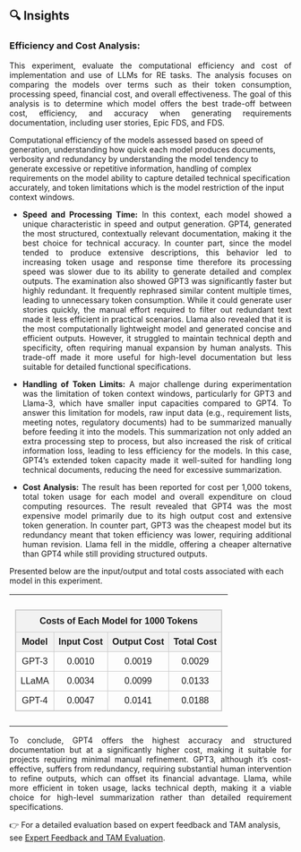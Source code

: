 ## 🔍 Insights
### Efficiency and Cost Analysis:
<p align="justify">
This experiment, evaluate the computational efficiency and cost of implementation and use of LLMs for RE tasks. The analysis focuses on comparing the models over terms such as their token consumption, processing speed, financial cost, and overall effectiveness. The goal of this analysis is to determine which model offers the best trade-off between cost, efficiency, and accuracy when generating requirements documentation, including user stories, Epic FDS, and FDS.

Computational efficiency of the models assessed based on speed of generation, understanding how quick each model produces documents, verbosity and redundancy by understanding the model tendency to generate excessive or repetitive information, handling of complex requirements on the model ability to capture detailed technical specification accurately, and token limitations which is the model restriction of the input context windows.
</p>

- <p align="justify"> <b>Speed and Processing Time:</b> In this context, each model showed a unique characteristic in speed and output generation. GPT4, generated the most structured, contextually relevant documentation, making it the best choice for technical accuracy. In counter part, since the model tended to produce extensive descriptions, this behavior led to increasing token usage and response time therefore its processing speed was slower due to its ability to generate detailed and complex outputs. The examination also showed GPT3 was significantly faster but highly redundant. It frequently rephrased similar content multiple times, leading to unnecessary token consumption. While it could generate user stories quickly, the manual effort required to filter out redundant text made it less efficient in practical scenarios. Llama also revealed that it is the most computationally lightweight model and generated concise and efficient outputs. However, it struggled to maintain technical depth and specificity, often requiring manual expansion by human analysts. This trade-off made it more useful for high-level documentation but less suitable for detailed functional specifications.</p>
- <p align="justify"><b>Handling of Token Limits:</b> A major challenge during experimentation was the limitation of token context windows, particularly for GPT3 and Llama-3, which have smaller input capacities compared to GPT4. To answer this limitation for models, raw input data (e.g., requirement lists, meeting notes, regulatory documents) had to be summarized manually before feeding it into the models. This summarization not only added an extra processing step to process, but also increased the risk of critical information loss, leading to less efficiency for the models. In this case, GPT4’s extended token capacity made it well-suited for handling long technical documents, reducing the need for excessive summarization.</p>
- <p align="justify"><b>Cost Analysis:</b> The result has been reported for cost per 1,000 tokens, total token usage for each model and overall expenditure on cloud computing resources. The result revealed that GPT4 was the most expensive model primarily due to its high output cost and extensive token generation. In counter part, GPT3 was the cheapest model but its redundancy meant that token efficiency was lower, requiring additional human revision. Llama fell in the middle, offering a cheaper alternative than GPT4 while still providing structured outputs.</p>
</p>

Presented below are the input/output and total costs associated with each model in this experiment.


<table style="width: 100%; border-collapse: collapse; font-family: Arial, sans-serif;">
  <tr>
    <td style="width: 100%; vertical-align: top; padding: 10px;">
      <table style="width: 100%; border: 1px solid #ccc; border-collapse: collapse; text-align: center;">
        <thead style="background-color: #f2f2f2;">
          <tr>
            <th colspan="4" style="padding: 10px; border: 1px solid #ccc; font-size: 16px;">Costs of Each Model for 1000 Tokens</th>
          </tr>
          <tr>
            <th style="padding: 8px; border: 1px solid #ccc;">Model</th>
            <th style="padding: 8px; border: 1px solid #ccc;">Input Cost</th>
            <th style="padding: 8px; border: 1px solid #ccc;">Output Cost</th>
            <th style="padding: 8px; border: 1px solid #ccc;">Total Cost</th>
          </tr>
        </thead>
        <tbody>
          <tr>
            <td style="padding: 8px; border: 1px solid #ccc;">GPT-3</td>
            <td style="padding: 8px; border: 1px solid #ccc;">0.0010</td>
            <td style="padding: 8px; border: 1px solid #ccc;">0.0019</td>
            <td style="padding: 8px; border: 1px solid #ccc;">0.0029</td>
          </tr>
          <tr>
            <td style="padding: 8px; border: 1px solid #ccc;">LLaMA</td>
            <td style="padding: 8px; border: 1px solid #ccc;">0.0034</td>
            <td style="padding: 8px; border: 1px solid #ccc;">0.0099</td>
            <td style="padding: 8px; border: 1px solid #ccc;">0.0133</td>
          </tr>
          <tr>
            <td style="padding: 8px; border: 1px solid #ccc;">GPT-4</td>
            <td style="padding: 8px; border: 1px solid #ccc;">0.0047</td>
            <td style="padding: 8px; border: 1px solid #ccc;">0.0141</td>
            <td style="padding: 8px; border: 1px solid #ccc;">0.0188</td>
          </tr>
        </tbody>
      </table>
    </td>
  </tr>
</table>



<p align="justify">
To conclude, GPT4 offers the highest accuracy and structured documentation but at a significantly higher cost, making it suitable for projects requiring minimal manual refinement. GPT3, although it’s cost-effective, suffers from redundancy, requiring substantial human intervention to refine outputs, which can offset its financial advantage. Llama, while more efficient in token usage, lacks technical depth, making it a viable choice for high-level summarization rather than detailed requirement specifications.
</p>

👉 For a detailed evaluation based on expert feedback and TAM analysis, see [Expert Feedback and TAM Evaluation](../Interview%20with%20Analyst/Expert-Feedback-And-TAM-Evaluation.md).
